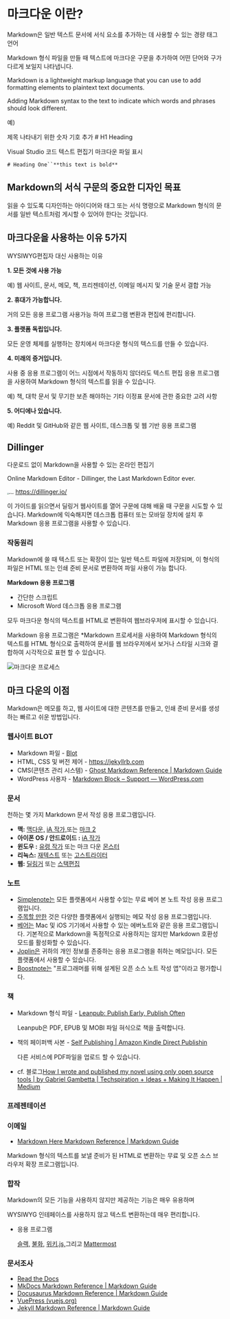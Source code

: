 # 마크다운 이란?

Markdown은 일반 텍스트 문서에 서식 요소를 추가하는 데 사용할 수 있는 경량 태그 언어

Markdown 형식 파일을 만들 때 텍스트에 마크다운 구문을 추가하여 어떤 단어와 구가 다르게 보일지 나타냅니다.



Markdown is a lightweight markup language that you can use to add formatting elements to plaintext text documents.

 Adding Markdown syntax to the text to indicate which words and phrases should look different.





예)

제목 나타내기 위한 숫자 기호 추가 # H1 Heading

Visual Studio 코드 텍스트 편집기 마크다운 파일 표시

```
# Heading One``**this text is bold**
```



## **Markdown의 서식 구문의 중요한 디자인 목표**

읽을 수 있도록 디자인하는 아이디어와 태그 또는 서식 명령으로 Markdown 형식의 문서를 일반 텍스트처럼 게시할 수 있어야 한다는 것입니다.



## 마크다운을 사용하는 이유 5가지

WYSIWYG편집자 대신 사용하는 이유

**1. 모든 것에 사용 가능**

예) 웹 사이트, 문서, 메모, 책, 프리젠테이션, 이메일 메시지 및 기술 문서 결합 가능

**2. 휴대가 가능합니다.**

거의 모든 응용 프로그램 사용가능 하여 프로그램 변환과 편집에 편리합니다.

**3. 플랫폼 독립입니다.**

모든 운영 체제를 실행하는 장치에서 마크다운 형식의 텍스드를 만들 수 있습니다.

**4. 미래의 증거입니다.**

사용 중 응용 프로그램이 어느 시점에서 작동하지 않더라도 텍스트 편집 응용 프로그램을 사용하여 Markdown 형식의 텍스트를 읽을 수 있습니다.

예) 책, 대학 문서 및 무기한 보존 해야하는 기타 이정표 문서에 관한 중요한 고려 사항

**5. 어디에나 있습니다.**

예) Reddit 및 GitHub와 같은 웹 사이트, 데스크톱 및 웹 기반 응용 프로그램





## Dillinger

다운로드 없이 Markdown을 사용할 수 있는 온라인 편집기

Online Markdown Editor - Dillinger, the Last Markdown Editor ever.

<img src="book-cover.jpg" alt="alt text" style="zoom:25%;" />	https://dillinger.io/

이 가이드를 읽으면서 딜링거 웹사이트를 열어 구문에 대해 배울 때 구문을 시도할 수 있습니다. Markdown에 익숙해지면 데스크톱 컴퓨터 또는 모바일 장치에 설치 후 Markdown 응용 프로그램을 사용할 수 있습니다.

### 작동원리

Markdown에 쓸 때 텍스트 또는 확장이 있는 일반 텍스트 파일에 저장되며, 이 형식의 파일은 HTML 또는 인쇄 준비 문서로 변환하여 파일 사용이 가능 합니다.

**Markdown 응용 프로그램**

- 간단한 스크립트
- Microsoft Word 데스크톱 응용 프로그램

모두 마크다운 형식의 텍스트를 HTML로 변환하여 웹브라우저에 표시할 수 있습니다.

Markdown 응용 프로그램은 *Markdown 프로세서을 사용하여 Markdown 형식의 텍스트를 HTML 형식으로 출력하여 문서를 웹 브라우저에서 보거나 스타일 시크와 결합하여 시각적으로 표현 할 수 있습니다.

![마크다운 프로세스](https://mdg.imgix.net/assets/images/markdown-flowchart.png)



## 마크 다운의 이점

Markdown은 메모를 하고, 웹 사이트에 대한 콘텐츠를 만들고, 인쇄 준비 문서를 생성하는 빠르고 쉬운 방법입니다.



### 웹사이트  BLOT

- Markdown 파일 - [Blot](https://blot.im/)
- HTML, CSS 및 버전 제어 - https://jekyllrb.com
- CMS(콘텐츠 관리 시스템) - [Ghost Markdown Reference | Markdown Guide](https://www.markdownguide.org/tools/ghost/)
- WordPress 사용자 - [Markdown Block – Support — WordPress.com](https://wordpress.com/support/wordpress-editor/blocks/markdown-block/)



### 문서

천하는 몇 가지 Markdown 문서 작성 응용 프로그램입니다.

- **맥:** [맥다운,](https://www.markdownguide.org/tools/macdown/) [iA 작가,](https://www.markdownguide.org/tools/ia-writer/)또는 [마크 2](https://www.markdownguide.org/tools/marked-2/)
- **아이폰 OS / 안드로이드 :** [iA 작가](https://www.markdownguide.org/tools/ia-writer/)
- **윈도우 :** [유령 작가](https://wereturtle.github.io/ghostwriter/) 또는 마크 다운 [몬스터](https://markdownmonster.west-wind.com/)
- **리눅스:** [재텍스트](https://github.com/retext-project/retext) 또는 [고스트라이터](https://wereturtle.github.io/ghostwriter/)
- **웹:** [딜링거](https://www.markdownguide.org/tools/dillinger/) 또는 [스택편집](https://www.markdownguide.org/tools/stackedit/)



### 노트

- [Simplenote는](https://www.markdownguide.org/tools/simplenote/) 모든 플랫폼에서 사용할 수있는 무료 베어 본 노트 작성 응용 프로그램입니다.
- [주목할 만한](https://www.markdownguide.org/tools/notable/) 것은 다양한 플랫폼에서 실행되는 메모 작성 응용 프로그램입니다.
- [베어는](https://www.markdownguide.org/tools/bear/) Mac 및 iOS 기기에서 사용할 수 있는 에버노트와 같은 응용 프로그램입니다. 기본적으로 Markdown을 독점적으로 사용하지는 않지만 Markdown 호환성 모드를 활성화할 수 있습니다.
- [Joplin은](https://www.markdownguide.org/tools/joplin/) 귀하의 개인 정보를 존중하는 응용 프로그램을 취하는 메모입니다. 모든 플랫폼에서 사용할 수 있습니다.
- [Boostnote는](https://www.markdownguide.org/tools/boostnote/) "프로그래머를 위해 설계된 오픈 소스 노트 작성 앱"이라고 평가합니다.



### 책

- Markdown 형식 파일 - [Leanpub: Publish Early, Publish Often](https://leanpub.com/)

  Leanpub은 PDF, EPUB 및 MOBI 파일 혀식으로 책을 출력합니다.

- 책의 페이퍼백 사본 - [Self Publishing | Amazon Kindle Direct Publishin](https://kdp.amazon.com/en_US/)

  다른 서비스에 PDF파일을 업로드 할 수 있습니다.

- cf.  블로그[How I wrote and published my novel using only open source tools | by Gabriel Gambetta | Techspiration + Ideas + Making It Happen | Medium](https://medium.com/techspiration-ideas-making-it-happen/how-i-wrote-and-published-my-novel-using-only-open-source-tools-5cdfbd7c00ca)

  

### 프레젠테이션

### 이메일

- [Markdown Here Markdown Reference | Markdown Guide](https://www.markdownguide.org/tools/markdown-here/)

Markdown 형식의 텍스트를 보낼 준비가 된 HTML로 변환하는 무료 및 오픈 소스 브라우저 확장 프로그램입니다.

### 합작

Markdown의 모든 기능을 사용하지 않지만 제공하는 기능은 매우 유용하며

WYSIWYG 인테페이스를 사용하지 않고 텍스트 변환하는데 매우 편리합니다.

- 응용 프로그램

   [슬랙,](https://www.markdownguide.org/tools/slack/) [불화,](https://www.markdownguide.org/tools/discord/) [위키.js,](https://www.markdownguide.org/tools/wiki-js/)그리고 [Mattermost](https://www.markdownguide.org/tools/mattermost/)

### 문서조사

- [Read the Docs](https://readthedocs.org/)
- [MkDocs Markdown Reference | Markdown Guide](https://www.markdownguide.org/tools/mkdocs/)
- [Docusaurus Markdown Reference | Markdown Guide](https://www.markdownguide.org/tools/docusaurus/)
- [VuePress (vuejs.org)](https://vuepress.vuejs.org/)
- [Jekyll Markdown Reference | Markdown Guide](https://www.markdownguide.org/tools/jekyll/)

